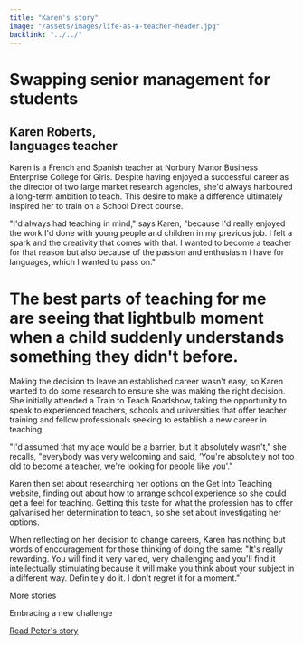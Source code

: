 ```yaml
---
title: "Karen's story"
image: "/assets/images/life-as-a-teacher-header.jpg"
backlink: "../../"
---
```


<div class="content__right">

</div>

<div class="content__left">
    <div class="stories">
        <h1>Swapping senior management for students</h1>
        <div class="story-header">
            <div class="story-header__thumb"></div>
            <div>
                <h2>Karen Roberts, <br/>languages teacher</h2>
            </div>
        </div>
        <p class="prominent">
            Karen is a French and Spanish teacher at Norbury Manor Business Enterprise College for Girls. Despite having enjoyed a successful career as the director of two large market research agencies, she'd always harboured a long-term ambition to teach. This desire to make a difference ultimately inspired her to train on a School Direct course.
        </p>
        <p>
            "I'd always had teaching in mind," says Karen, "because I'd really enjoyed the work I'd done with young people and children in my previous job. I felt a spark and the creativity that comes with that. I wanted to become a teacher for that reason but also because of the passion and enthusiasm I have for languages, which I wanted to pass on."
        </p>
        <div>
            <div class="quote-block">
                <h1>The best parts of teaching for me are seeing that lightbulb moment when a child suddenly understands something they didn't before.</h1>
            </div>
            <p>
                Making the decision to leave an established career wasn't easy, so Karen wanted to do some research to ensure she was making the right decision. She initially attended a Train to Teach Roadshow, taking the opportunity to speak to experienced teachers, schools and universities that offer teacher training and fellow professionals seeking to establish a new career in teaching.
            </p>
        </div>
        <p>
            "I'd assumed that my age would be a barrier, but it absolutely wasn't," she recalls, "everybody was very welcoming and said, ‘You're absolutely not too old to become a teacher, we're looking for people like you'." 
        </p>
        <p>
            Karen then set about researching her options on the Get Into Teaching website, finding out about how to arrange school experience so she could get a feel for teaching. Getting this taste for what the profession has to offer galvanised her determination to teach, so she set about investigating her options. 
        </p>
        <p> 
            When reflecting on her decision to change careers, Karen has nothing but words of encouragement for those thinking of doing the same: "It's really rewarding. You will find it very varied, very challenging and you'll find it intellectually stimulating because it will make you think about your subject in a different way. Definitely do it. I don't regret it for a moment."
        </p>
        <div class="more-stories">
            <div class="more-stories_header">More stories</div>
            <div class="more-stories__thumbs">
                <div class="more-stories__thumbs__thumb">
                    <div style="background-image:url('')"></div>
                    <p>Embracing a new challenge</p>
                    <a href="#">Read Peter's story</a>
                </div>
            </div>
        </div>
    </div>
</div>
